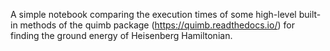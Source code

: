A simple notebook comparing the execution times of some high-level built-in methods of the quimb package (https://quimb.readthedocs.io/) for finding the ground energy of Heisenberg Hamiltonian.
